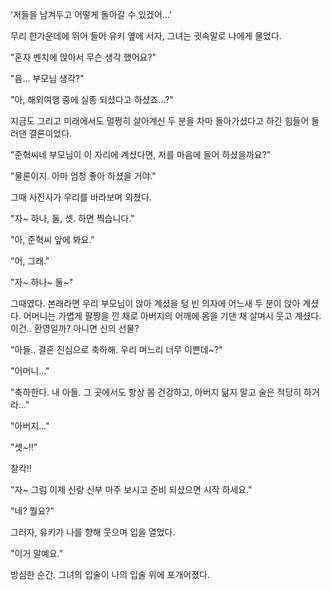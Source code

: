 '저들을 남겨두고 어떻게 돌아갈 수 있겠어...' 

무리 한가운데에 뛰어 들어 유키 옆에 서자, 그녀는 귓속말로 나에게 물었다. 

"혼자 벤치에 앉아서 무슨 생각 했어요?" 

"음... 부모님 생각?" 

"아, 해외여행 중에 실종 되셨다고 하셨죠...?" 

지금도 그리고 미래에서도 멀쩡히 살아계신 두 분을 차마 돌아가셨다고 하긴 힘들어 둘러댄 결론이었다. 

"준혁씨네 부모님이 이 자리에 계셨다면, 저를 마음에 들어 하셨을까요?" 

"물론이지. 아마 엄청 좋아 하셨을 거야." 

그때 사진사가 우리를 바라보며 외쳤다. 

"자~ 하나, 둘, 셋. 하면 찍습니다." 

"아, 준혁씨 앞에 봐요." 

"어, 그래." 

"자~ 하나~ 둘~" 

그때였다. 
본래라면 우리 부모님이 앉아 계셨을 텅 빈 의자에 어느새 두 분이 앉아 계셨다. 
어머니는 가볍게 팔짱을 낀 채로 아버지의 어깨에 몸을 기댄 채 살며시 웃고 계셨다. 
이건.. 환영일까? 아니면 신의 선물? 

"아들.. 결혼 진심으로 축하해. 우리 며느리 너무 이쁜데~?" 

"어머니..." 

"축하한다. 내 아들. 그 곳에서도 항상 몸 건강하고, 아버지 닮지 말고 술은 적당히 하거라..." 

"아버지..." 

"셋~!!" 

찰칵!! 

"자~ 그럼 이제 신랑 신부 마주 보시고 준비 되셨으면 시작 하세요." 

"네? 뭘요?" 

그러자, 유키가 나를 향해 웃으며 입을 열었다. 

"이거 말예요." 

방심한 순간. 그녀의 입술이 나의 입술 위에 포개어졌다.